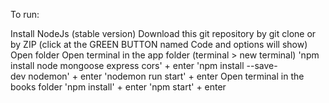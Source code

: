 To run:

Install NodeJs (stable version)
Download this git repository by git clone or by ZIP (click at the GREEN BUTTON named Code and options will show)
Open folder
Open terminal in the app folder (terminal > new terminal)
'npm install node mongoose express cors' + enter
'npm install --save-dev nodemon' + enter
'nodemon run start' + enter
Open terminal in the books folder
'npm install' + enter
'npm start' + enter
